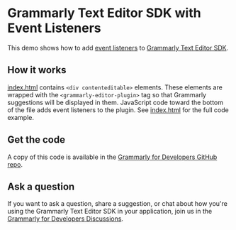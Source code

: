 # Grammarly Text Editor SDK with Event Listeners

This demo shows how to add [event listeners](https://developer.grammarly.com/docs/api/editor-sdk/grammarlyeditorpluginelementeventmap#grammarlyeditorpluginelementeventmap) to  [Grammarly Text Editor SDK](https://developer.grammarly.com/).

## How it works

[index.html](./public/index.html) contains `<div contenteditable>` elements. These elements are wrapped with the `<grammarly-editor-plugin>` tag so that Grammarly suggestions will be displayed in them. JavaScript code toward the bottom of the file adds event listeners to the plugin. See [index.html](./public/index.html) for the full code example.

## Get the code

A copy of this code is available in the [Grammarly for Developers GitHub repo](https://github.com/grammarly/grammarly-for-developers/tree/main/examples/editor-sdk-events).

## Ask a question

If you want to ask a question, share a suggestion, or chat about how you're using the Grammarly Text Editor SDK in your application, join us in the [Grammarly for Developers Discussions](https://github.com/grammarly/grammarly-for-developers/discussions).
